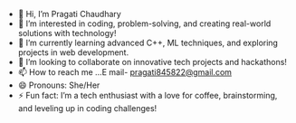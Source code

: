 - 👋 Hi, I’m Pragati Chaudhary
- 👀 I’m interested in  coding, problem-solving, and creating real-world solutions with technology!
- 🌱 I’m currently learning advanced C++, ML techniques, and exploring projects in web development.
- 💞️ I’m looking to collaborate on innovative tech projects and hackathons!
- 📫 How to reach me ...E mail- pragati845822@gmail.com
- 😄 Pronouns: She/Her
- ⚡ Fun fact: I’m a tech enthusiast with a love for coffee, brainstorming, and leveling up in coding challenges!

<!---
Pragatichaudhary9719/Pragatichaudhary9719 is a ✨ special ✨ repository because its `README.md` (this file) appears on your GitHub profile.
You can click the Preview link to take a look at your changes.
--->
